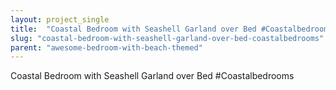 ```yaml
---
layout: project_single
title:  "Coastal Bedroom with Seashell Garland over Bed #Coastalbedrooms"
slug: "coastal-bedroom-with-seashell-garland-over-bed-coastalbedrooms"
parent: "awesome-bedroom-with-beach-themed"
---
```

Coastal Bedroom with Seashell Garland over Bed #Coastalbedrooms